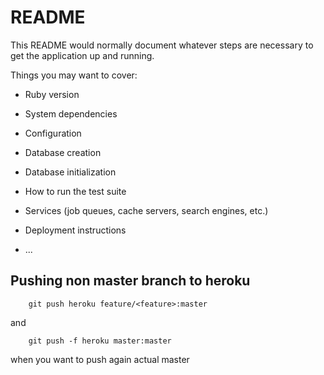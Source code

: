 # README

This README would normally document whatever steps are necessary to get the
application up and running.

Things you may want to cover:

* Ruby version

* System dependencies

* Configuration

* Database creation

* Database initialization

* How to run the test suite

* Services (job queues, cache servers, search engines, etc.)

* Deployment instructions

* ...



## Pushing non master branch to heroku

		git push heroku feature/<feature>:master

and

		git push -f heroku master:master

when you want to push again actual master
